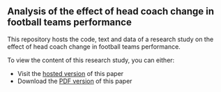 ## Analysis of the effect of head coach change in football teams performance

This repository hosts the code, text and data of a research study on the effect of head coach change in football teams performance.

To view the content of this research study, you can either:
- Visit the [hosted version](https://mathisdrn.github.io/head_coach_dismissal/) of this paper
- Download the [PDF version](https://mathisdrn.github.io/head_coach_dismissal/exports/head_coach_dismissal.pdf) of this paper